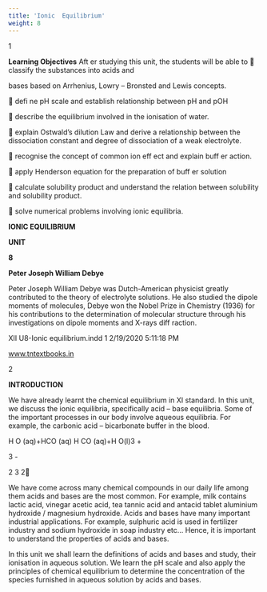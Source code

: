 ```yaml
---
title: 'Ionic  Equilibrium'
weight: 8
---
```


  

1

**Learning Objectives** Aft er studying this unit, the students will be able to  classify the substances into acids and

bases based on Arrhenius, Lowry – Bronsted and Lewis concepts.

 defi ne pH scale and establish relationship between pH and pOH

 describe the equilibrium involved in the ionisation of water.

 explain Ostwald’s dilution Law and derive a relationship between the dissociation constant and degree of dissociation of a weak electrolyte.

 recognise the concept of common ion eff ect and explain buff er action.

 apply Henderson equation for the preparation of buff er solution

 calculate solubility product and understand the relation between solubility and solubility product.

 solve numerical problems involving ionic equilibria.

**IONIC EQUILIBRIUM**

**UNIT**

**8**

**Peter Joseph William Debye**

Peter Joseph William Debye was Dutch-American physicist greatly contributed to the theory of electrolyte solutions. He also studied the dipole moments of molecules, Debye won the Nobel Prize in Chemistry (1936) for his contributions to the determination of molecular structure through his investigations on dipole moments and X-rays diff raction.

XII U8-Ionic equilibrium.indd 1 2/19/2020 5:11:18 PM

www.tntextbooks.in




  

2

**INTRODUCTION**

We have already learnt the chemical equilibrium in XI standard. In this unit, we discuss the ionic equilibria, specifically acid – base equilibria. Some of the important processes in our body involve aqueous equilibria. For example, the carbonic acid – bicarbonate buffer in the blood.

H O (aq)+HCO (aq) H CO (aq)+H O(l)3 +

3 -

2 3 2

We have come across many chemical compounds in our daily life among them acids and bases are the most common. For example, milk contains lactic acid, vinegar acetic acid, tea tannic acid and antacid tablet aluminium hydroxide / magnesium hydroxide. Acids and bases have many important industrial applications. For example, sulphuric acid is used in fertilizer industry and sodium hydroxide in soap industry etc… Hence, it is important to understand the properties of acids and bases.

In this unit we shall learn the definitions of acids and bases and study, their ionisation in aqueous solution. We learn the pH scale and also apply the principles of chemical equilibrium to determine the concentration of the species furnished in aqueous solution by acids and bases.



